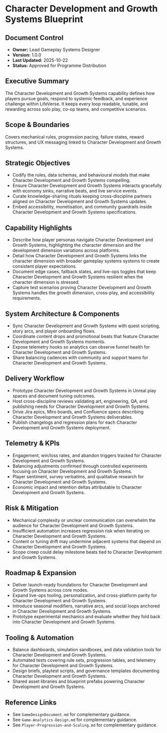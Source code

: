 # Character Development and Growth Systems Blueprint
## Document Control
- **Owner:** Lead Gameplay Systems Designer
- **Version:** 1.0.0
- **Last Updated:** 2025-10-22
- **Status:** Approved for Programme Distribution

## Executive Summary
The Character Development and Growth Systems capability defines how players pursue goals, respond to
systemic feedback, and experience challenge within LifeVerse. It keeps every loop readable, tunable,
and rewarding across solo play, co-op teams, and competitive scenarios.

## Scope & Boundaries
Covers mechanical rules, progression pacing, failure states, reward structures, and UX messaging
linked to Character Development and Growth Systems.

## Strategic Objectives
- Codify the rules, data schemas, and behavioural models that make Character Development and Growth Systems compelling.
- Ensure Character Development and Growth Systems interacts gracefully with economy sinks, narrative beats, and live service events.
- Curate knowledge-sharing rituals keeping cross-discipline partners aligned on Character Development and Growth Systems updates.
- Embed accessibility, monetisation, and community guardrails inside Character Development and Growth Systems specifications.

## Capability Highlights
- Describe how player personas navigate Character Development and Growth Systems, highlighting the character dimension and the development dimension variations across platforms.
- Detail how Character Development and Growth Systems links the character dimension with broader gameplay systems systems to create consistent player expectations.
- Document edge cases, fallback states, and live-ops toggles that keep Character Development and Growth Systems resilient when the character dimension is stressed.
- Capture test scenarios proving Character Development and Growth Systems handles the growth dimension, cross-play, and accessibility requirements.

## System Architecture & Components
- Sync Character Development and Growth Systems with quest scripting, story arcs, and player onboarding flows.
- Coordinate content drops and promotional beats that feature Character Development and Growth Systems moments.
- Expose telemetry hooks so analytics can observe funnel health for Character Development and Growth Systems.
- Share balancing cadences with community and support teams for Character Development and Growth Systems.

## Delivery Workflow
- Prototype Character Development and Growth Systems in Unreal play spaces and document tuning outcomes.
- Host cross-discipline reviews validating art, engineering, QA, and publishing needs for Character Development and Growth Systems.
- Drive Jira epics, Miro boards, and Confluence specs describing Character Development and Growth Systems deliverables.
- Publish changelogs and regression plans for each Character Development and Growth Systems deployment.

## Telemetry & KPIs
- Engagement, win/loss rates, and abandon triggers tracked for Character Development and Growth Systems.
- Balancing adjustments confirmed through controlled experiments focusing on Character Development and Growth Systems.
- Player sentiment, survey verbatims, and qualitative research for Character Development and Growth Systems.
- Economic impact and retention deltas attributable to Character Development and Growth Systems.

## Risk & Mitigation
- Mechanical complexity or unclear communication can overwhelm the audience for Character Development and Growth Systems.
- Insufficient automation increases regression risk when iterating on Character Development and Growth Systems.
- Content or tuning drift may undermine adjacent systems that depend on Character Development and Growth Systems.
- Scope creep could delay milestone beats tied to Character Development and Growth Systems.

## Roadmap & Expansion
- Deliver launch-ready foundations for Character Development and Growth Systems across core modes.
- Expand live-ops tooling, personalization, and cross-platform parity for Character Development and Growth Systems.
- Introduce seasonal modifiers, narrative arcs, and social loops anchored in Character Development and Growth Systems.
- Prototype experimental mechanics and evaluate whether they fold back into Character Development and Growth Systems.

## Tooling & Automation
- Balance dashboards, simulation sandboxes, and data validation tools for Character Development and Growth Systems.
- Automated tests covering rule sets, progression tables, and telemetry for Character Development and Growth Systems.
- Design briefs, playtest scripts, and governance templates documenting Character Development and Growth Systems.
- Shared asset libraries and blueprint prefabs powering Character Development and Growth Systems.

## Reference Links
- See `GameDesignDocument.md` for complementary guidance.
- See `Game-Analytics-Design.md` for complementary guidance.
- See `Player-Progression-and-Scaling.md` for complementary guidance.
